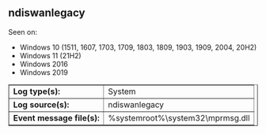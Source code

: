 ## ndiswanlegacy

Seen on:
* Windows 10 (1511, 1607, 1703, 1709, 1803, 1809, 1903, 1909, 2004, 20H2)
* Windows 11 (21H2)
* Windows 2016
* Windows 2019

<table border="1" class="docutils">
  <tbody>
    <tr>
      <td><b>Log type(s):</b></td>
      <td>System</td>
    </tr>
    <tr>
      <td><b>Log source(s):</b></td>
      <td>ndiswanlegacy</td>
    </tr>
    <tr>
      <td><b>Event message file(s):</b></td>
      <td>%systemroot%\system32\mprmsg.dll</td>
    </tr>
  </tbody>
</table>

&nbsp;


